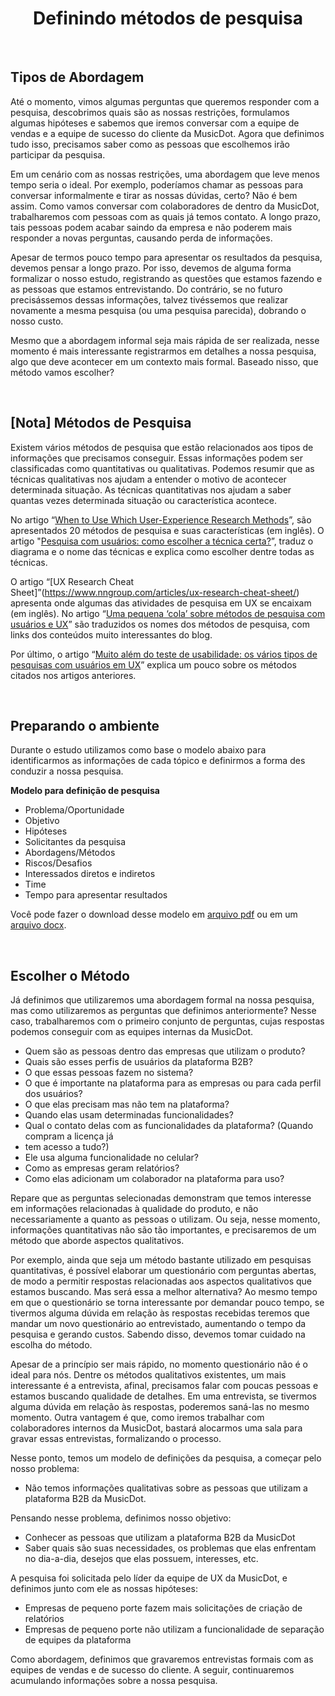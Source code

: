 <div align="center">

# Definindo métodos de pesquisa

</div>

<br>

## Tipos de Abordagem

Até o momento, vimos algumas perguntas que queremos responder com a pesquisa, descobrimos quais são as nossas restrições, formulamos algumas hipóteses e sabemos que iremos conversar com a equipe de vendas e a equipe de sucesso do cliente da MusicDot. Agora que definimos tudo isso, precisamos saber como as pessoas que escolhemos irão participar da pesquisa.

Em um cenário com as nossas restrições, uma abordagem que leve menos tempo seria o ideal. Por exemplo, poderíamos chamar as pessoas para conversar informalmente e tirar as nossas dúvidas, certo? Não é bem assim. Como vamos conversar com colaboradores de dentro da MusicDot, trabalharemos com pessoas com as quais já temos contato. A longo prazo, tais pessoas podem acabar saindo da empresa e não poderem mais responder a novas perguntas, causando perda de informações.

Apesar de termos pouco tempo para apresentar os resultados da pesquisa, devemos pensar a longo prazo. Por isso, devemos de alguma forma formalizar o nosso estudo, registrando as questões que estamos fazendo e as pessoas que estamos entrevistando. Do contrário, se no futuro precisássemos dessas informações, talvez tivéssemos que realizar novamente a mesma pesquisa (ou uma pesquisa parecida), dobrando o nosso custo.

Mesmo que a abordagem informal seja mais rápida de ser realizada, nesse momento é mais interessante registrarmos em detalhes a nossa pesquisa, algo que deve acontecer em um contexto mais formal. Baseado nisso, que método vamos escolher?

<br>

## [Nota] Métodos de Pesquisa

Existem vários métodos de pesquisa que estão relacionados aos tipos de informações que precisamos conseguir. Essas informações podem ser classificadas como quantitativas ou qualitativas. Podemos resumir que as técnicas qualitativas nos ajudam a entender o motivo de acontecer determinada situação. As técnicas quantitativas nos ajudam a saber quantas vezes determinada situação ou característica acontece.

No artigo “[When to Use Which User-Experience Research Methods](https://www.nngroup.com/articles/which-ux-research-methods/)”, são apresentados 20 métodos de pesquisa e suas características (em inglês). O artigo "[Pesquisa com usuários: como escolher a técnica certa?](https://brasil.uxdesign.cc/pesquisa-com-usu%C3%A1rios-como-escolher-a-t%C3%A9cnica-certa-bdd09ee0f302)”, traduz o diagrama e o nome das técnicas e explica como escolher dentre todas as técnicas.

O artigo “[UX Research Cheat Sheet]”(https://www.nngroup.com/articles/ux-research-cheat-sheet/) apresenta onde algumas das atividades de pesquisa em UX se encaixam (em inglês). No artigo “[Uma pequena ‘cola’ sobre métodos de pesquisa com usuários e UX](https://brasil.uxdesign.cc/uma-pequena-cola-sobre-m%C3%A9todos-de-pesquisa-com-usu%C3%A1rios-e-ux-66d523501fc0)” são traduzidos os nomes dos métodos de pesquisa, com links dos conteúdos muito interessantes do blog.

Por último, o artigo “[Muito além do teste de usabilidade: os vários tipos de pesquisas com usuários em UX](https://brasil.uxdesign.cc/muito-al%C3%A9m-do-teste-de-usabilidade-os-v%C3%A1rios-tipos-de-pesquisas-com-usu%C3%A1rios-em-ux-b91a6e15bc61)” explica um pouco sobre os métodos citados nos artigos anteriores.

<br>

## Preparando o ambiente

Durante o estudo utilizamos como base o modelo abaixo para identificarmos as informações de cada tópico e definirmos a forma des conduzir a nossa pesquisa.

**Modelo para definição de pesquisa**
+ Problema/Oportunidade
+ Objetivo
+ Hipóteses
+ Solicitantes da pesquisa
+ Abordagens/Métodos
+ Riscos/Desafios
+ Interessados diretos e indiretos
+ Time
+ Tempo para apresentar resultados

Você pode fazer o download desse modelo em [arquivo pdf](https://caelum-online-public.s3.amazonaws.com/1322-ux-research-primeiros-passos/Modelo+da+pesquisa+da+MusicDot.pdf) ou em um [arquivo docx](https://caelum-online-public.s3.amazonaws.com/1322-ux-research-primeiros-passos/Modelo+da+pesquisa+da+MusicDot.docx).

<br>

## Escolher o Método

Já definimos que utilizaremos uma abordagem formal na nossa pesquisa, mas como utilizaremos as perguntas que definimos anteriormente? Nesse caso, trabalharemos com o primeiro conjunto de perguntas, cujas respostas podemos conseguir com as equipes internas da MusicDot. 


+ Quem são as pessoas dentro das empresas que utilizam o produto?
+ Quais são esses perfis de usuários da plataforma B2B?
+ O que essas pessoas fazem no sistema?
+ O que é importante na plataforma para as empresas ou para cada perfil dos usuários?
+ O que elas precisam mas não tem na plataforma?
+ Quando elas usam determinadas funcionalidades?
+ Qual o contato delas com as funcionalidades da plataforma? (Quando compram a licença já
+ tem acesso a tudo?)
+ Ele usa alguma funcionalidade no celular?
+ Como as empresas geram relatórios?
+ Como elas adicionam um colaborador na plataforma para uso?

Repare que as perguntas selecionadas demonstram que temos interesse em informações relacionadas à qualidade do produto, e não necessariamente a quanto as pessoas o utilizam. Ou seja, nesse momento, informações quantitativas não são tão importantes, e precisaremos de um método que aborde aspectos qualitativos.

Por exemplo, ainda que seja um método bastante utilizado em pesquisas quantitativas, é possível elaborar um questionário com perguntas abertas, de modo a permitir respostas relacionadas aos aspectos qualitativos que estamos buscando. Mas será essa a melhor alternativa? Ao mesmo tempo em que o questionário se torna interessante por demandar pouco tempo, se tivermos alguma dúvida em relação às respostas recebidas teremos que mandar um novo questionário ao entrevistado, aumentando o tempo da pesquisa e gerando custos. Sabendo disso, devemos tomar cuidado na escolha do método.

Apesar de a princípio ser mais rápido, no momento  questionário não é o ideal para nós. Dentre os métodos qualitativos existentes, um mais interessante é a entrevista, afinal, precisamos falar com poucas pessoas e estamos buscando qualidade de detalhes. Em uma entrevista, se tivermos alguma dúvida em relação às respostas, poderemos saná-las no mesmo momento. Outra vantagem é que, como iremos trabalhar com colaboradores internos da MusicDot, bastará alocarmos uma sala para gravar essas entrevistas, formalizando o processo.

Nesse ponto, temos um modelo de definições da pesquisa, a começar pelo nosso problema:

+ Não temos informações qualitativas sobre as pessoas que utilizam a plataforma B2B da MusicDot.

Pensando nesse problema, definimos nosso objetivo:

+ Conhecer as pessoas que utilizam a plataforma B2B da MusicDot
+ Saber quais são suas necessidades, os problemas que elas enfrentam no dia-a-dia, desejos que elas possuem, interesses, etc. 

A pesquisa foi solicitada pelo líder da equipe de UX da MusicDot, e definimos junto com ele as nossas hipóteses:

+ Empresas de pequeno porte fazem mais solicitações de criação de relatórios
+ Empresas de pequeno porte não utilizam a funcionalidade de separação de equipes da plataforma 

Como abordagem, definimos que gravaremos entrevistas formais com as equipes de vendas e de sucesso do cliente. A seguir, continuaremos acumulando informações sobre a nossa pesquisa.

